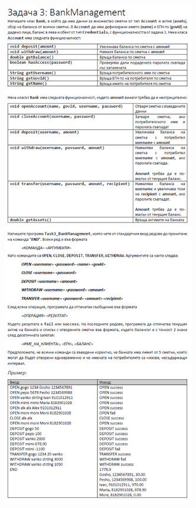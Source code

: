 ![](https://github.com/Aftohtont/Swift-Home-Work/blob/master/Java/Introduction_01/Introduction/classes_debugging/task03/task3deb.PNG)
![](https://github.com/Aftohtont/Swift-Home-Work/blob/master/Java/Introduction_01/Introduction/classes_debugging/task03/task3deb1.PNG)
